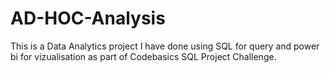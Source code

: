 # AD-HOC-Analysis
This is a Data Analytics project I have done using SQL for query and power bi for vizualisation as part of Codebasics SQL Project Challenge.
